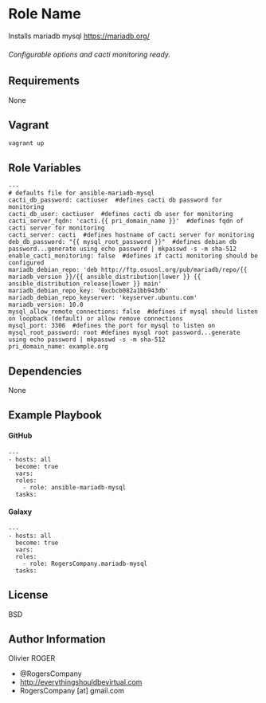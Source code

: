 Role Name
=========

Installs mariadb mysql https://mariadb.org/
###### Configurable options and cacti monitoring ready.

Requirements
------------

None

Vagrant
-------
````
vagrant up
````

Role Variables
--------------

````
---
# defaults file for ansible-mariadb-mysql
cacti_db_password: cactiuser  #defines cacti db password for monitoring
cacti_db_user: cactiuser  #defines cacti db user for monitoring
cacti_server_fqdn: 'cacti.{{ pri_domain_name }}'  #defines fqdn of cacti server for monitoring
cacti_server: cacti  #defines hostname of cacti server for monitoring
deb_db_password: "{{ mysql_root_password }}"  #defines debian db password...generate using echo password | mkpasswd -s -m sha-512
enable_cacti_monitoring: false  #defines if cacti monitoring should be configured
mariadb_debian_repo: 'deb http://ftp.osuosl.org/pub/mariadb/repo/{{ mariadb_version }}/{{ ansible_distribution|lower }} {{ ansible_distribution_release|lower }} main'
mariadb_debian_repo_key: '0xcbcb082a1bb943db'
mariadb_debian_repo_keyserver: 'keyserver.ubuntu.com'
mariadb_version: 10.0
mysql_allow_remote_connections: false  #defines if mysql should listen on loopback (default) or allow remove connections
mysql_port: 3306  #defines the port for mysql to listen on
mysql_root_password: root #defines mysql root password...generate using echo password | mkpasswd -s -m sha-512
pri_domain_name: example.org
````

Dependencies
------------

None

Example Playbook
----------------

#### GitHub
````
---
- hosts: all
  become: true
  vars:
  roles:
    - role: ansible-mariadb-mysql
  tasks:
````
#### Galaxy
````
---
- hosts: all
  become: true
  vars:
  roles:
    - role: RogersCompany.mariadb-mysql
  tasks:
````

License
-------

BSD

Author Information
------------------

Olivier ROGER
- @RogersCompany
- http://everythingshouldbevirtual.com
- RogersCompany [at] gmail.com
